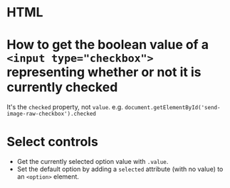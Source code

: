 # HTML

# How to get the boolean value of a `<input type="checkbox">` representing whether or not it is currently checked

It's the `checked` property, not `value`. e.g. `document.getElementById('send-image-raw-checkbox').checked`

# Select controls

- Get the currently selected option value with `.value`.
- Set the default option by adding a `selected` attribute (with no value) to an `<option>` element.
